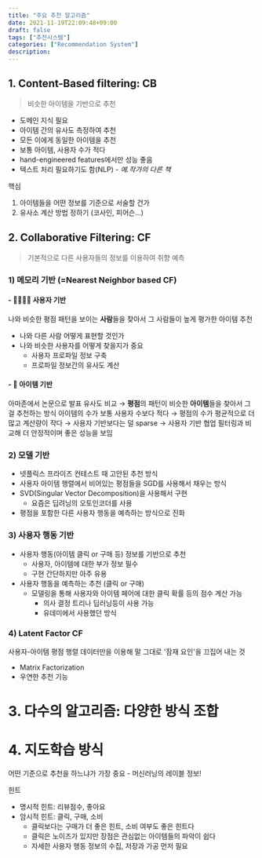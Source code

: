 ```yaml
---
title: "주요 추천 알고리즘"
date: 2021-11-19T22:09:48+09:00
draft: false
tags: ["추천시스템"]
categories: ["Recommendation System"]
description: 
---
```

## 1. Content-Based filtering: CB
> 비슷한 아이템을 기반으로 추천

- 도메인 지식 필요
- 아이템 간의 유사도 측정하여 추천
- 모든 이에게 동일한 아이템을 추천
- 보통 아이템, 사용자 수가 적다
- hand-engineered features에서만 성능 좋음
- 텍스트 처리 필요하기도 함(NLP) - _예.작가의 다른 책_

핵심
1. 아이템들을 어떤 정보를 기준으로 서술할 건가
2. 유사소 계산 방법 정하기 (코사인, 피어슨...)
## 2. Collaborative Filtering: CF
> 기본적으로 다른 사용자들의 정보를 이용하여 취향 예측

### 1) 메모리 기반 (=Nearest Neighbor based CF)
#### - 👨‍👩‍👧‍👦 사용자 기반
나와 비슷한 평점 패턴을 보이는 **사람**들을 찾아서 그 사람들이 높게 평가한 아이템 추천

- 나와 다른 사람 어떻게 표현할 것인가
- 나와 비슷한 사용자를 어떻게 찾을지가 중요
    - 사용자 프로파일 정보 구축
    - 프로파일 정보간의 유사도 계산
#### - 🎨 아이템 기반
아마존에서 논문으로 발표
유사도 비교 → **평점**의 패턴이 비슷한 **아이템**들을 찾아서 그걸 추천하는 방식
아이템의 수가 보통 사용자 수보다 적다 → 평점의 수가 평균적으로 더 많고 계산량이 작다 → 사용자 기반보다는 덜 sparse → 사용자 기반 협업 필터링과 비교해 더 안정적이며 좋은 성능을 보임
### 2) 모델 기반
- 넷플릭스 프라이즈 컨테스트 때 고안된 추천 방식
- 사용자 아이템 행렬에서 비어있는 평점들을 SGD를 사용해서 채우는 방식
- SVD(Singular Vector Decomposition)을 사용해서 구현
    - 요즘은 딥려닝의 오토인코더를 사용
- 평점을 포함한 다른 사용자 행동을 예측하는 방식으로 진화
### 3) 사용자 행동 기반
- 사용자 행동(아이템 클릭 or 구매 등) 정보를 기반으로 추천
    - 사용자, 아이템에 대한 부가 정보 필수
    - 구현 간단하지만 아주 유용
- 사용자 행동을 예측하는 추천 (클릭 or 구매)
    - 모델링을 통해 사용자와 아이템 페어에 대한 클릭 확률 등의 점수 계산 가능
        - 의사 결정 트리나 딥러닝등이 사용 가능
        - 유데미에서 사용했던 방식
### 4) Latent Factor CF
사용자-아이템 평점 행렬 데이터만을 이용해 말 그대로 '잠재 요인'을 끄집어 내는 것
- Matrix Factorization
- 우연한 추천 기능
# 3. 다수의 알고리즘: 다양한 방식 조합
# 4. 지도학습 방식
 어떤 기준으로 추천을 하느냐가 가장 중요 - 머신러닝의 레이블 정보!

힌트
- 명시적 힌트: 리뷰점수, 좋아요
- 암시적 힌트: 클릭, 구매, 소비
  - 클릭보다는 구매가 더 좋은 힌트, 소비 여부도 좋은 힌트다
  - 클릭은 노이즈가 있지만 장점은 관심없는 아이템들의 파악이 쉽다
  - 자세한 사용자 행동 정보의 수집, 저장과 가공 먼저 필요